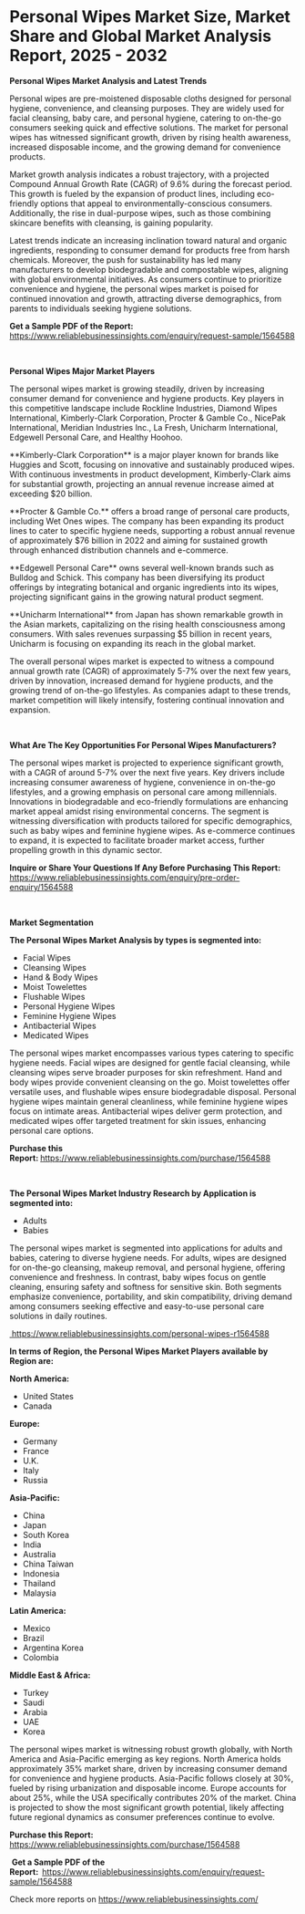 <p><h1>Personal Wipes Market Size, Market Share and Global Market Analysis Report, 2025 - 2032</h1></p><p><strong>Personal Wipes Market Analysis and Latest Trends</strong></p>
<p><p>Personal wipes are pre-moistened disposable cloths designed for personal hygiene, convenience, and cleansing purposes. They are widely used for facial cleansing, baby care, and personal hygiene, catering to on-the-go consumers seeking quick and effective solutions. The market for personal wipes has witnessed significant growth, driven by rising health awareness, increased disposable income, and the growing demand for convenience products.</p><p>Market growth analysis indicates a robust trajectory, with a projected Compound Annual Growth Rate (CAGR) of 9.6% during the forecast period. This growth is fueled by the expansion of product lines, including eco-friendly options that appeal to environmentally-conscious consumers. Additionally, the rise in dual-purpose wipes, such as those combining skincare benefits with cleansing, is gaining popularity.</p><p>Latest trends indicate an increasing inclination toward natural and organic ingredients, responding to consumer demand for products free from harsh chemicals. Moreover, the push for sustainability has led many manufacturers to develop biodegradable and compostable wipes, aligning with global environmental initiatives. As consumers continue to prioritize convenience and hygiene, the personal wipes market is poised for continued innovation and growth, attracting diverse demographics, from parents to individuals seeking hygiene solutions.</p></p>
<p><strong>Get a Sample PDF of the Report:&nbsp;</strong> <a href="https://www.reliablebusinessinsights.com/enquiry/request-sample/1564588?utm_campaign=3273&utm_medium=2&utm_source=Github&utm_content=ia&utm_term=04042025&utm_id=personal-wipes">https://www.reliablebusinessinsights.com/enquiry/request-sample/1564588</a></p>
<p>&nbsp;</p>
<p><strong>Personal Wipes Major Market Players</strong></p>
<p><p>The personal wipes market is growing steadily, driven by increasing consumer demand for convenience and hygiene products. Key players in this competitive landscape include Rockline Industries, Diamond Wipes International, Kimberly-Clark Corporation, Procter & Gamble Co., NicePak International, Meridian Industries Inc., La Fresh, Unicharm International, Edgewell Personal Care, and Healthy Hoohoo.</p><p>**Kimberly-Clark Corporation** is a major player known for brands like Huggies and Scott, focusing on innovative and sustainably produced wipes. With continuous investments in product development, Kimberly-Clark aims for substantial growth, projecting an annual revenue increase aimed at exceeding $20 billion.</p><p>**Procter & Gamble Co.** offers a broad range of personal care products, including Wet Ones wipes. The company has been expanding its product lines to cater to specific hygiene needs, supporting a robust annual revenue of approximately $76 billion in 2022 and aiming for sustained growth through enhanced distribution channels and e-commerce.</p><p>**Edgewell Personal Care** owns several well-known brands such as Bulldog and Schick. This company has been diversifying its product offerings by integrating botanical and organic ingredients into its wipes, projecting significant gains in the growing natural product segment.</p><p>**Unicharm International** from Japan has shown remarkable growth in the Asian markets, capitalizing on the rising health consciousness among consumers. With sales revenues surpassing $5 billion in recent years, Unicharm is focusing on expanding its reach in the global market.</p><p>The overall personal wipes market is expected to witness a compound annual growth rate (CAGR) of approximately 5-7% over the next few years, driven by innovation, increased demand for hygiene products, and the growing trend of on-the-go lifestyles. As companies adapt to these trends, market competition will likely intensify, fostering continual innovation and expansion.</p></p>
<p>&nbsp;</p>
<p><strong>What Are The Key Opportunities For Personal Wipes Manufacturers?</strong></p>
<p><p>The personal wipes market is projected to experience significant growth, with a CAGR of around 5-7% over the next five years. Key drivers include increasing consumer awareness of hygiene, convenience in on-the-go lifestyles, and a growing emphasis on personal care among millennials. Innovations in biodegradable and eco-friendly formulations are enhancing market appeal amidst rising environmental concerns. The segment is witnessing diversification with products tailored for specific demographics, such as baby wipes and feminine hygiene wipes. As e-commerce continues to expand, it is expected to facilitate broader market access, further propelling growth in this dynamic sector.</p></p>
<p><strong>Inquire or Share Your Questions If Any Before Purchasing This Report:</strong> <a href="https://www.reliablebusinessinsights.com/enquiry/pre-order-enquiry/1564588?utm_campaign=3273&utm_medium=2&utm_source=Github&utm_content=ia&utm_term=04042025&utm_id=personal-wipes">https://www.reliablebusinessinsights.com/enquiry/pre-order-enquiry/1564588</a></p>
<p>&nbsp;</p>
<p><strong>Market Segmentation</strong></p>
<p><strong>The Personal Wipes Market Analysis by types is segmented into:</strong></p>
<p><ul><li>Facial Wipes</li><li>Cleansing Wipes</li><li>Hand & Body Wipes</li><li>Moist Towelettes</li><li>Flushable Wipes</li><li>Personal Hygiene Wipes</li><li>Feminine Hygiene Wipes</li><li>Antibacterial Wipes</li><li>Medicated Wipes</li></ul></p>
<p><p>The personal wipes market encompasses various types catering to specific hygiene needs. Facial wipes are designed for gentle facial cleansing, while cleansing wipes serve broader purposes for skin refreshment. Hand and body wipes provide convenient cleansing on the go. Moist towelettes offer versatile uses, and flushable wipes ensure biodegradable disposal. Personal hygiene wipes maintain general cleanliness, while feminine hygiene wipes focus on intimate areas. Antibacterial wipes deliver germ protection, and medicated wipes offer targeted treatment for skin issues, enhancing personal care options.</p></p>
<p><strong>Purchase this Report:&nbsp;</strong><a href="https://www.reliablebusinessinsights.com/purchase/1564588?utm_campaign=3273&utm_medium=2&utm_source=Github&utm_content=ia&utm_term=04042025&utm_id=personal-wipes">https://www.reliablebusinessinsights.com/purchase/1564588</a></p>
<p>&nbsp;</p>
<p><strong>The Personal Wipes Market Industry Research by Application is segmented into:</strong></p>
<p><ul><li>Adults</li><li>Babies</li></ul></p>
<p><p>The personal wipes market is segmented into applications for adults and babies, catering to diverse hygiene needs. For adults, wipes are designed for on-the-go cleansing, makeup removal, and personal hygiene, offering convenience and freshness. In contrast, baby wipes focus on gentle cleaning, ensuring safety and softness for sensitive skin. Both segments emphasize convenience, portability, and skin compatibility, driving demand among consumers seeking effective and easy-to-use personal care solutions in daily routines.</p></p>
<p><a href="https://www.reliablebusinessinsights.com/personal-wipes-r1564588?utm_campaign=3273&utm_medium=2&utm_source=Github&utm_content=ia&utm_term=04042025&utm_id=personal-wipes">&nbsp;https://www.reliablebusinessinsights.com/personal-wipes-r1564588</a></p>
<p><strong>In terms of Region, the Personal Wipes Market Players available by Region are:</strong></p>
<p>
    <p> <strong> North America: </strong>
        <ul>
            <li>United States</li>
            <li>Canada</li>
        </ul>
        </p> 
    <p> <strong> Europe: </strong>
        <ul>
            <li>Germany</li>
            <li>France</li>
            <li>U.K.</li>
            <li>Italy</li>
            <li>Russia</li>
        </ul>
        </p> 
    <p> <strong> Asia-Pacific: </strong>
        <ul>
            <li>China</li>
            <li>Japan</li>
            <li>South Korea</li>
            <li>India</li>
            <li>Australia</li>
            <li>China Taiwan</li>
            <li>Indonesia</li>
            <li>Thailand</li>
            <li>Malaysia</li>
        </ul>
        </p> 
    <p> <strong> Latin America: </strong>
        <ul>
            <li>Mexico</li>
            <li>Brazil</li>
            <li>Argentina Korea</li>
            <li>Colombia</li>
        </ul>
        </p> 
    <p> <strong> Middle East & Africa: </strong>
        <ul>
            <li>Turkey</li>
            <li>Saudi</li>
            <li>Arabia</li>
            <li>UAE</li>
            <li>Korea</li>
        </ul>
    </p>
    </p>
<p><p>The personal wipes market is witnessing robust growth globally, with North America and Asia-Pacific emerging as key regions. North America holds approximately 35% market share, driven by increasing consumer demand for convenience and hygiene products. Asia-Pacific follows closely at 30%, fueled by rising urbanization and disposable income. Europe accounts for about 25%, while the USA specifically contributes 20% of the market. China is projected to show the most significant growth potential, likely affecting future regional dynamics as consumer preferences continue to evolve.</p></p>
<p><strong>Purchase this Report: </strong><a href="https://www.reliablebusinessinsights.com/purchase/1564588?utm_campaign=3273&utm_medium=2&utm_source=Github&utm_content=ia&utm_term=04042025&utm_id=personal-wipes">https://www.reliablebusinessinsights.com/purchase/1564588</a></p>
<p>&nbsp;<strong>Get a Sample PDF of the Report:&nbsp;&nbsp;</strong><a href="https://www.reliablebusinessinsights.com/enquiry/request-sample/1564588?utm_campaign=3273&utm_medium=2&utm_source=Github&utm_content=ia&utm_term=04042025&utm_id=personal-wipes">https://www.reliablebusinessinsights.com/enquiry/request-sample/1564588</a></p>
<p><strong></strong></p>
<p>Check more reports on <a href="https://www.reliablebusinessinsights.com/?utm_campaign=3273&utm_medium=2&utm_source=Github&utm_content=ia&utm_term=04042025&utm_id=personal-wipes">https://www.reliablebusinessinsights.com/</a></p>